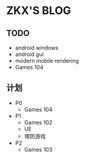 # ZKX'S BLOG

## TODO

- android windows
- android gui
- modern mobile rendering
- Games 104

## 计划

- P0
	- Games 104
- P1
	- Games 102 
	- UE
	- 塔防游戏 
- P2
	- Games 103